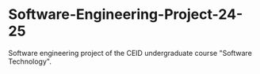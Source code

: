 # Software-Engineering-Project-24-25
Software engineering project of the CEID undergraduate course "Software Technology".
